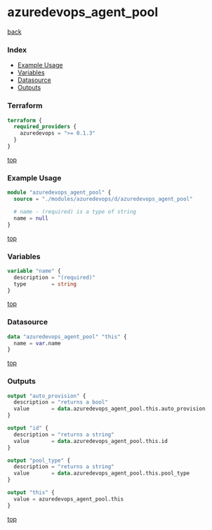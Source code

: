 # azuredevops_agent_pool

[back](../azuredevops.md)

### Index

- [Example Usage](#example-usage)
- [Variables](#variables)
- [Datasource](#datasource)
- [Outputs](#outputs)

### Terraform

```terraform
terraform {
  required_providers {
    azuredevops = ">= 0.1.3"
  }
}
```

[top](#index)

### Example Usage

```terraform
module "azuredevops_agent_pool" {
  source = "./modules/azuredevops/d/azuredevops_agent_pool"

  # name - (required) is a type of string
  name = null
}
```

[top](#index)

### Variables

```terraform
variable "name" {
  description = "(required)"
  type        = string
}
```

[top](#index)

### Datasource

```terraform
data "azuredevops_agent_pool" "this" {
  name = var.name
}
```

[top](#index)

### Outputs

```terraform
output "auto_provision" {
  description = "returns a bool"
  value       = data.azuredevops_agent_pool.this.auto_provision
}

output "id" {
  description = "returns a string"
  value       = data.azuredevops_agent_pool.this.id
}

output "pool_type" {
  description = "returns a string"
  value       = data.azuredevops_agent_pool.this.pool_type
}

output "this" {
  value = azuredevops_agent_pool.this
}
```

[top](#index)